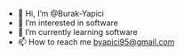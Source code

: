 - 👋 Hi, I’m @Burak-Yapici
- 👀 I’m interested in software
- 🌱 I’m currently learning software
- 📫 How to reach me byapici95@gmail.com


<!---
Burak-Yapici/Burak-Yapici is a ✨ special ✨ repository because its `README.md` (this file) appears on your GitHub profile.
You can click the Preview link to take a look at your changes.
--->
